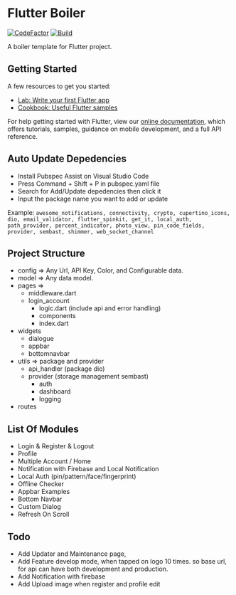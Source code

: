 # Flutter Boiler

[![CodeFactor](https://www.codefactor.io/repository/github/c3budiman/flutterboiler/badge)](https://www.codefactor.io/repository/github/c3budiman/flutterboiler)
[![Build](https://github.com/c3budiman/FlutterBoiler/actions/workflows/testing.yml/badge.svg)](https://github.com/c3budiman/FlutterBoiler/actions/workflows/testing.yml)

A boiler template for Flutter project.

## Getting Started

A few resources to get you started:

- [Lab: Write your first Flutter app](https://flutter.dev/docs/get-started/codelab)
- [Cookbook: Useful Flutter samples](https://flutter.dev/docs/cookbook)

For help getting started with Flutter, view our
[online documentation](https://flutter.dev/docs), which offers tutorials,
samples, guidance on mobile development, and a full API reference.

## Auto Update Depedencies
- Install Pubspec Assist on Visual Studio Code
- Press Command + Shift + P in pubspec.yaml file
- Search for Add/Update depedencies then click it
- Input the package name you want to add or update

Example: ```awesome_notifications, connectivity, crypto, cupertino_icons, dio, email_validator, flutter_spinkit, get_it, local_auth, path_provider, percent_indicator, photo_view, pin_code_fields, provider, sembast, shimmer, web_socket_channel```

## Project Structure

- config => Any Url, API Key, Color, and Configurable data.
- model => Any data model.
- pages =>
  - middleware.dart
  - login_account
    - logic.dart (include api and error handling)
    - components
    - index.dart
- widgets
  - dialogue
  - appbar
  - bottomnavbar
- utils => package and provider
  - api_handler (package dio)
  - provider (storage management sembast)
    - auth
    - dashboard
    - logging
- routes

## List Of Modules

- Login & Register & Logout
- Profile
- Multiple Account / Home
- Notification with Firebase and Local Notification
- Local Auth (pin/pattern/face/fingerprint)
- Offline Checker
- Appbar Examples
- Bottom Navbar
- Custom Dialog
- Refresh On Scroll


## Todo

- Add Updater and Maintenance page,
- Add Feature develop mode, when tapped on logo 10 times. so base url, for api can have both development and production.
- Add Notification with firebase
- Add Upload image when register and profile edit